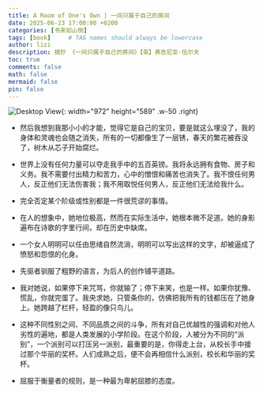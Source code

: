 ```yaml
---
title: A Room of One's Own | 一间只属于自己的房间
date: 2025-06-23 17:00:00 +0200
categories: [书来如山倒]
tags: [book]     # TAG names should always be lowercase
author: lizi
description: 摘抄 《一间只属于自己的房间》【英】弗吉尼亚·伍尔夫
toc: true
comments: false
math: false
mermaid: false
pin: false
---
```

![Desktop View](https://upload.wikimedia.org/wikipedia/commons/thumb/0/0b/George_Charles_Beresford_-_Virginia_Woolf_in_1902_-_Restoration.jpg/1024px-George_Charles_Beresford_-_Virginia_Woolf_in_1902_-_Restoration.jpg){: width="972" height="589" .w-50 .right}

- 然后我想到我那小小的才能，觉得它是自己的宝贝，要是就这么埋没了，我的身体和灵魂也会随之消失，所有的一切都像生了一层锈，春天的繁花被吞没了，树木从芯子开始腐烂。

- 世界上没有任何力量可以夺走我手中的五百英镑。我将永远拥有食物、房子和义务。我不需要付出精力和苦力，心中的憎恨和痛苦也消失了。我不恨任何男人，反正他们无法伤害我；我不用取悦任何男人，反正他们无法给我什么。

- 完全否定某个阶级或性别都是一件很荒谬的事情。

- 在人的想象中，她地位极高，然而在实际生活中，她根本微不足道。她的身影遍布在诗歌的字里行间，却在历史中缺席。

- 一个女人明明可以任由思绪自然流淌，明明可以写出这样的文字，却被逼成了愤怒和怨恨的化身。

- 先驱者驯服了粗野的语言，为后人的创作铺平道路。

- 我对她说，如果停下来咒骂，你就输了；停下来笑，也是一样。如果你犹豫、慌乱，你就完蛋了。我央求她，只管条你的，仿佛把我所有的钱都压在了她身上。她跨越了栏杆，轻盈的像只鸟儿。

- 这种不同性别之间、不同品质之间的斗争，所有对自己优越性的强调和对他人劣性的遍地，都是人类发展的小学阶段。在这个阶段，人被分为不同的“派别”，一个派别可以打压另一派别，最重要的是，你得走上台，从校长手中接过那个华丽的奖杯。人们成熟之后，便不会再相信什么派别，校长和华丽的奖杯。

- 屈服于衡量者的规则，是一种最为卑躬屈膝的态度。

